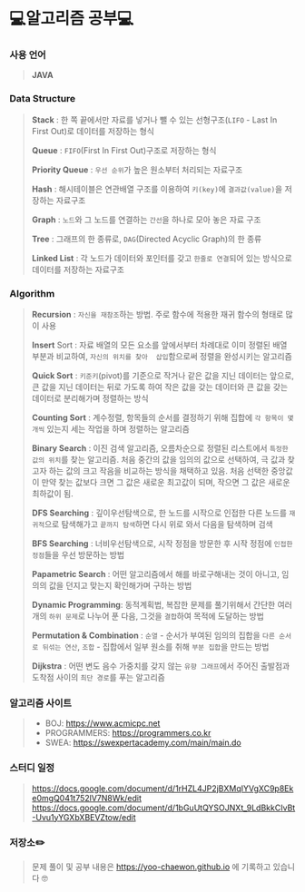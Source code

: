 # **💻알고리즘 공부💻**

### 사용 언어 

> **JAVA**



### Data Structure

> **Stack** : 한 쪽 끝에서만 자료를 넣거나 뺄 수 있는 선형구조(`LIFO` - Last In First Out)로 데이터를 저장하는 형식
>
> **Queue** : `FIFO`(First In First Out)구조로 저장하는 형식
>
> **Priority Queue** : `우선 순위`가 높은 원소부터 처리되는 자료구조
>
> **Hash** : 해시테이블은 연관배열 구조를 이용하여 `키(key)`에 `결과값(value)`을 저장하는 자료구조 
>
> **Graph** : `노드`와 그 노드를 연결하는 `간선`을 하나로 모아 놓은 자료 구조
>
> **Tree** : 그래프의 한 종류로, `DAG`(Directed Acyclic Graph)의 한 종류
>
> **Linked List** : 각 노드가 데이터와 포인터를 갖고 `한줄로 연결`되어 있는 방식으로 데이터를 저장하는 자료구조



### Algorithm

> **Recursion** : `자신을 재참조`하는 방법. 주로 함수에 적용한 재귀 함수의 형태로 많이 사용
>
> **Insert** Sort : 자료 배열의 모든 요소를 앞에서부터 차례대로 이미 정렬된 배열 부분과 비교하여, `자신의 위치를 찾아  삽입`함으로써 정렬을 완성시키는 알고리즘
>
> **Quick Sort** : `키준키`(pivot)를 기준으로 작거나 같은 값을 지닌 데이터는 앞으로, 큰 값을 지닌 데이터는 뒤로 가도록 하여 작은 값을 갖는 데이터와 큰 값을 갖는 데이터로 분리해가며 정렬하는 방식
>
> **Counting Sort** : 계수정렬, 항목들의 순서를 결정하기 위해 집합에 `각 항목이 몇개씩` 있는지 세는 작업을 하며 정렬하는 알고리즘 
>
> **Binary Search** : 이진 검색 알고리즘, 오름차순으로 정렬된 리스트에서 `특정한 값의 위치`를 찾는 알고리즘. 처음 중간의 값을 임의의 값으로 선택하여, 극 값과 찾고자 하는 값의 크고 작음을 비교하는 방식을 채택하고 있음. 처음 선택한 중앙값이 만약 찾는 값보다 크면 그 값은 새로운 최고값이 되며, 작으면 그 값은 새로운 최하값이 됨.
>
> **DFS Searching** : 깊이우선탐색으로, 한 노드를 시작으로 인접한 다른 노드를 `재귀적`으로 탐색해가고 `끝까지 탐색`하면 다시 위로 와서 다음을 탐색하며 검색
>
> **BFS Searching** : 너비우선탐색으로, 시작 정점을 방문한 후 시작 정점에 `인접한 정점`들을 우선 방문하는 방법
>
> **Papametric Search** : 어떤 알고리즘에서 해를 바로구해내는 것이 아니고, 임의의 값을 던지고 맞는지 확인해가며 구하는 방법
>
> **Dynamic Programming**: 동적계획법, 복잡한 문제를 풀기위해서 간단한 여러 개의 `하위 문제`로 나누어 푼 다음, 그것을 `결합`하여 목적에 도달하는 방법
>
> **Permutation & Combination** : `순열` - 순서가 부여된 임의의 집합을 `다른 순서로 뒤섞는 연산`, `조합` - 집합에서 일부 원소를 취해 `부분 집합`을 만드는 방법
>
> **Dijkstra** : 어떤 변도 음수 가중치를 갖지 않는 `유향 그래프`에서 주어진 출발점과 도착점 사이의 `최단 경로`를 푸는 알고리즘



### 알고리즘 사이트

> - BOJ: https://www.acmicpc.net
> - PROGRAMMERS: https://programmers.co.kr
> - SWEA: https://swexpertacademy.com/main/main.do



### 스터디 일정

> <https://docs.google.com/document/d/1rHZL4JP2jBXMqIYVgXC9p8Eke0mgQ041t752lV7N8Wk/edit>
> <https://docs.google.com/document/d/1bGuUtQYSOJNXt_9LdBkkCIvBt-Uvu1yYGXbXBEVZtow/edit>



### 저장소✏️

> 문제 풀이 및 공부 내용은 https://yoo-chaewon.github.io 에 기록하고 있습니다 🤓